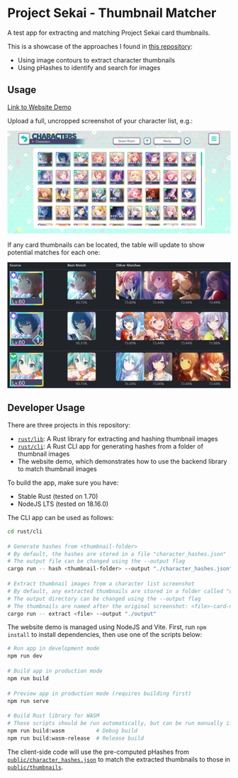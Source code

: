 # Project Sekai - Thumbnail Matcher

A test app for extracting and matching Project Sekai card thumbnails.

This is a showcase of the approaches I found in [this repository](https://github.com/Ace4896/project-sekai-thumbnail-matching-notes):

- Using image contours to extract character thumbnails
- Using pHashes to identify and search for images

## Usage

[Link to Website Demo](https://ace4896.github.io/project-sekai-thumbnail-matcher/)

Upload a full, uncropped screenshot of your character list, e.g.:

![Character List](./docs/character-list.jpg)

If any card thumbnails can be located, the table will update to show potential matches for each one:

![Matched Thumbnails](./docs/matched-thumbnails.jpg)

## Developer Usage

There are three projects in this repository:

- [`rust/lib`](./rust/lib): A Rust library for extracting and hashing thumbnail images
- [`rust/cli`](./rust/cli): A Rust CLI app for generating hashes from a folder of thumbnail images
- The website demo, which demonstrates how to use the backend library to match thumbnail images

To build the app, make sure you have:

- Stable Rust (tested on 1.70)
- NodeJS LTS (tested on 18.16.0)

The CLI app can be used as follows:

```bash
cd rust/cli

# Generate hashes from <thumbnail-folder>
# By default, the hashes are stored in a file "character_hashes.json"
# The output file can be changed using the --output flag
cargo run -- hash <thumbnail-folder> --output "./character_hashes.json"

# Extract thumbnail images from a character list screenshot
# By default, any extracted thumbnails are stored in a folder called "output"
# The output directory can be changed using the --output flag
# The thumbnails are named after the original screenshot: <file>-card-n.png
cargo run -- extract <file> --output "./output"
```

The website demo is managed using NodeJS and Vite. First, run `npm install` to install dependencies, then use one of the scripts below:

```bash
# Run app in development mode
npm run dev

# Build app in production mode
npm run build

# Preview app in production mode (requires building first)
npm run serve

# Build Rust library for WASM
# These scripts should be run automatically, but can be run manually if you need to rebuild
npm run build:wasm          # Debug build
npm run build:wasm-release  # Release build
```

The client-side code will use the pre-computed pHashes from [`public/character_hashes.json`](./public/character_hashes.json) to match the extracted thumbnails to those in [`public/thumbnails`](./public/thumbnails/).
